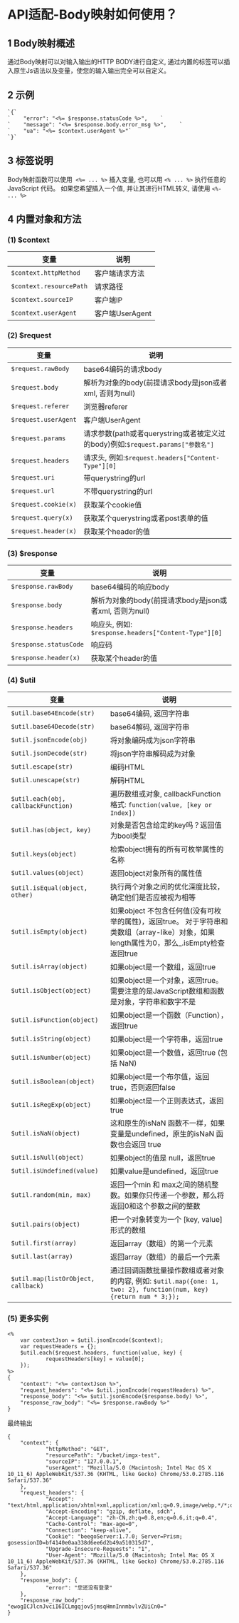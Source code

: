# API适配-Body映射如何使用？

## 1 Body映射概述

通过Body映射可以对输入输出的HTTP BODY进行自定义, 通过内置的标签可以插入原生Js语法以及变量，使您的输入输出完全可以自定义。

## 2 示例
```
`{`
`    "error": "<%= $response.statusCode %>",    `
`    "message": "<%= $response.body.error_msg %>",    `
`    "ua": "<%= $context.userAgent %>"`
`}`
```
## 3 标签说明
Body映射函数可以使用` <%= ... %>` 插入变量, 也可以用 `<% ... %>` 执行任意的 JavaScript 代码。 如果您希望插入一个值, 并让其进行HTML转义, 请使用 `<%- ... %>`
## 4 内置对象和方法 
### (1) $context
| 变量       | 说明  | 
| --------   | -----  | 
|`$context.httpMethod`|客户端请求方法|
|`$context.resourcePath`|请求路径|
|`$context.sourceIP`|客户端IP|
|`$context.userAgent`|客户端UserAgent|

### (2) $request
| 变量       | 说明  | 
| --------   | -----  | 
| `$request.rawBody` | base64编码的请求body | 
| `$request.body` |  解析为对象的body(前提请求body是json或者xml, 否则为null)  | 
| `$request.referer`   |  浏览器referer  | 
| `$request.userAgent` | 客户端UserAgent| 
| `$request.params` | 请求参数(path或者querystring或者被定义过的body)例如:`$request.params["参数名"]`| 
| `$request.headers` | 请求头, 例如:`$request.headers["Content-Type"][0]`| 
| `$request.uri` | 带querystring的url| 
| `$request.url` | 不带querystring的url| 
| `$request.cookie(x)` | 获取某个cookie值| 
| `$request.query(x)` | 获取某个querystring或者post表单的值| 
|`$request.header(x)`|获取某个header的值|
### (3) $response
| 变量       | 说明  | 
| --------   | -----  | 
|`$response.rawBody`|base64编码的响应body|
|`$response.body`|解析为对象的body(前提请求body是json或者xml, 否则为null)|
|`$response.headers`|响应头, 例如: `$response.headers["Content-Type"][0]`|
|`$response.statusCode`|响应码
|`$response.header(x)`|获取某个header的值|
### (4) $util
|变量|说明|
| --------   | -----  | 
|`$util.base64Encode(str)`|base64编码, 返回字符串|
|`$util.base64Decode(str)`|base64解码, 返回字符串|
|`$util.jsonEncode(obj)`|将对象编码成为json字符串|
|`$util.jsonDecode(str)`|将json字符串解码成为对象|
|`$util.escape(str)`|编码HTML|
|`$util.unescape(str)`|	解码HTML|
|`$util.each(obj, callbackFunction)`|遍历数组或对象, callbackFunction 格式: `function(value, [key or Index])`|
|`$util.has(object, key)`|对象是否包含给定的key吗？返回值为bool类型|
|`$util.keys(object)`|检索object拥有的所有可枚举属性的名称|
|`$util.values(object)`|返回object对象所有的属性值|
|`$util.isEqual(object, other)`|	执行两个对象之间的优化深度比较，确定他们是否应被视为相等|
|`$util.isEmpty(object)`|如果object 不包含任何值(没有可枚举的属性)，返回true。 对于字符串和类数组（array-like）对象，如果length属性为0，那么_.isEmpty检查返回true|
|`$util.isArray(object)`|如果object是一个数组，返回true|
|`$util.isObject(object)`|如果object是一个对象，返回true。需要注意的是JavaScript数组和函数是对象，字符串和数字不是|
|`$util.isFunction(object)`|如果object是一个函数（Function），返回true|
|`$util.isString(object)`|如果object是一个字符串，返回true|
|`$util.isNumber(object)`|如果object是一个数值，返回true (包括 NaN)|
|`$util.isBoolean(object)`|如果object是一个布尔值，返回true，否则返回false|
|`$util.isRegExp(object)`|如果object是一个正则表达式，返回true|
|`$util.isNaN(object)`|这和原生的isNaN 函数不一样，如果变量是undefined，原生的isNaN 函数也会返回 true|
|`$util.isNull(object)`|如果object的值是 null，返回true|
|`$util.isUndefined(value)`|如果value是undefined，返回true|
|`$util.random(min, max)`|返回一个min 和 max之间的随机整数。如果你只传递一个参数，那么将返回0和这个参数之间的整数|
|`$util.pairs(object)`|把一个对象转变为一个 [key, value] 形式的数组|
|`$util.first(array)`|返回array（数组）的第一个元素|
|`$util.last(array)`|返回array（数组）的最后一个元素|
|`$util.map(listOrObject, callback)`|通过回调函数批量操作数组或者对象的内容, 例如: `$util.map({one: 1, two: 2}, function(num, key){return num * 3;});`|

### (5) 更多实例
```
<%
    var contextJson = $util.jsonEncode($context);
    var requestHeaders = {};    
    $util.each($request.headers, function(value, key) {
            requestHeaders[key] = value[0];    
    });
%>
{
    "context": "<%= contextJson %>",    
    "request_headers": "<%= $util.jsonEncode(requestHeaders) %>",    
    "response_body": "<%= $util.jsonEncode($response.body) %>",    
    "response_raw_body": "<%= $response.rawBody %>"
}
```
最终输出
```
{
    "context": {
            "httpMethod": "GET",
            "resourcePath": "/bucket/imgx-test",        
            "sourceIP": "127.0.0.1",        
            "userAgent": "Mozilla/5.0 (Macintosh; Intel Mac OS X 10_11_6) AppleWebKit/537.36 (KHTML, like Gecko) Chrome/53.0.2785.116 Safari/537.36"    
    },
    "request_headers": {        
            "Accept": "text/html,application/xhtml+xml,application/xml;q=0.9,image/webp,*/*;q=0.8",        
            "Accept-Encoding": "gzip, deflate, sdch",        
            "Accept-Language": "zh-CN,zh;q=0.8,en;q=0.6,it;q=0.4",        
            "Cache-Control": "max-age=0",        
            "Connection": "keep-alive",        
            "Cookie": "beegoServer:1.7.0; Server=Prism; gosessionID=bf4140e0aa338d6ee6d2b49a510315d7",        
            "Upgrade-Insecure-Requests": "1",        
            "User-Agent": "Mozilla/5.0 (Macintosh; Intel Mac OS X 10_11_6) AppleWebKit/537.36 (KHTML, like Gecko) Chrome/53.0.2785.116 Safari/537.36"    
    },    
    "response_body": {        
            "error": "您还没有登录"    
    },    
    "response_raw_body": "ewogICJlcnJvciI6ICLmgqjov5jmsqHmnInnmbvlvZUiCn0="
}
```
